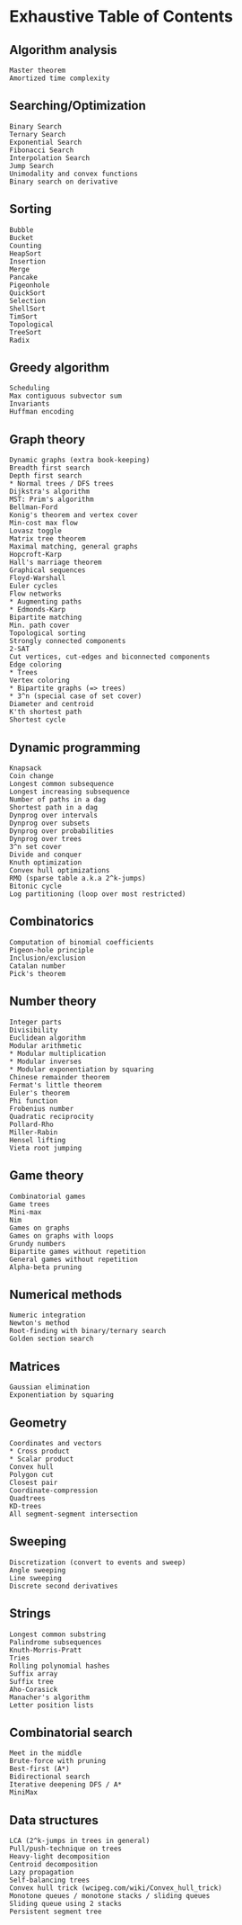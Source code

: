 # Exhaustive Table of Contents
## Algorithm analysis
	Master theorem
	Amortized time complexity
## Searching/Optimization
	Binary Search
	Ternary Search
    Exponential Search
    Fibonacci Search
    Interpolation Search
    Jump Search
	Unimodality and convex functions
	Binary search on derivative
## Sorting    
    Bubble    
    Bucket       
    Counting    
    HeapSort   
    Insertion  
    Merge  
    Pancake    
    Pigeonhole   
    QuickSort   
    Selection   
    ShellSort  
    TimSort
    Topological
    TreeSort
    Radix
## Greedy algorithm
	Scheduling
	Max contiguous subvector sum
	Invariants
	Huffman encoding
## Graph theory
	Dynamic graphs (extra book-keeping)
	Breadth first search
	Depth first search
	* Normal trees / DFS trees
	Dijkstra's algorithm
	MST: Prim's algorithm
	Bellman-Ford
	Konig's theorem and vertex cover
	Min-cost max flow
	Lovasz toggle
	Matrix tree theorem
	Maximal matching, general graphs
	Hopcroft-Karp
	Hall's marriage theorem
	Graphical sequences
	Floyd-Warshall
	Euler cycles
	Flow networks
	* Augmenting paths
	* Edmonds-Karp
	Bipartite matching
	Min. path cover
	Topological sorting
	Strongly connected components
	2-SAT
	Cut vertices, cut-edges and biconnected components
	Edge coloring
	* Trees
	Vertex coloring
	* Bipartite graphs (=> trees)
	* 3^n (special case of set cover)
	Diameter and centroid
	K'th shortest path
	Shortest cycle
## Dynamic programming
	Knapsack
	Coin change
	Longest common subsequence
	Longest increasing subsequence
	Number of paths in a dag
	Shortest path in a dag
	Dynprog over intervals
	Dynprog over subsets
	Dynprog over probabilities
	Dynprog over trees
	3^n set cover
	Divide and conquer
	Knuth optimization
	Convex hull optimizations
	RMQ (sparse table a.k.a 2^k-jumps)
	Bitonic cycle
	Log partitioning (loop over most restricted)
## Combinatorics
	Computation of binomial coefficients
	Pigeon-hole principle
	Inclusion/exclusion
	Catalan number
	Pick's theorem
## Number theory
	Integer parts
	Divisibility
	Euclidean algorithm
	Modular arithmetic
	* Modular multiplication
	* Modular inverses
	* Modular exponentiation by squaring
	Chinese remainder theorem
	Fermat's little theorem
	Euler's theorem
	Phi function
	Frobenius number
	Quadratic reciprocity
	Pollard-Rho
	Miller-Rabin
	Hensel lifting
	Vieta root jumping
## Game theory
	Combinatorial games
	Game trees
	Mini-max
	Nim
	Games on graphs
	Games on graphs with loops
	Grundy numbers
	Bipartite games without repetition
	General games without repetition
	Alpha-beta pruning
## Numerical methods
	Numeric integration
	Newton's method
	Root-finding with binary/ternary search
	Golden section search
## Matrices
	Gaussian elimination
	Exponentiation by squaring
## Geometry
	Coordinates and vectors
	* Cross product
	* Scalar product
	Convex hull
	Polygon cut
	Closest pair
	Coordinate-compression
	Quadtrees
	KD-trees
	All segment-segment intersection
## Sweeping
	Discretization (convert to events and sweep)
	Angle sweeping
	Line sweeping
	Discrete second derivatives
## Strings
	Longest common substring
	Palindrome subsequences
	Knuth-Morris-Pratt
	Tries
	Rolling polynomial hashes
	Suffix array
	Suffix tree
	Aho-Corasick
	Manacher's algorithm
	Letter position lists
## Combinatorial search
	Meet in the middle
	Brute-force with pruning
	Best-first (A*)
	Bidirectional search
	Iterative deepening DFS / A*
    MiniMax
## Data structures
	LCA (2^k-jumps in trees in general)
	Pull/push-technique on trees
	Heavy-light decomposition
	Centroid decomposition
	Lazy propagation
	Self-balancing trees
	Convex hull trick (wcipeg.com/wiki/Convex_hull_trick)
	Monotone queues / monotone stacks / sliding queues
	Sliding queue using 2 stacks
	Persistent segment tree
